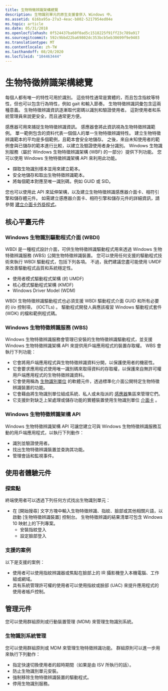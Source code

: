 ```yaml
---
title: 生物特徵辨識架構總覽
description: 生物識別單元的原生支援會併入 Windows 中。
ms.assetid: 616ba95a-27a3-4eac-b802-5217954ed04e
ms.topic: article
ms.date: 05/31/2018
ms.openlocfilehash: 0f524437ba60f0ad5c1518225f91ff23c789a917
ms.sourcegitcommit: 592c9bbd22ba69802dc353bcb5eb30699f9e9403
ms.translationtype: MT
ms.contentlocale: zh-TW
ms.lasthandoff: 08/20/2020
ms.locfileid: "104463444"
---
```

# <a name="biometric-framework-overview"></a>生物特徵辨識架構總覽

每個人都有唯一的特性可用於識別。 這些特性通常是實體的，而且包含指紋等特性，但也可以包含行為特性，例如 gait 和輸入節奏。 生物特徵辨識詞彙包含這兩種意義。 生物特徵辨識資訊逐漸取代密碼以識別和驗證使用者。 這對使用者和系統管理員來說更安全，而且通常更方便。

感應器可用來捕捉生物特徵辨識資訊。 感應器會將此資訊視為生物特徵辨識範例。 單一範例包含的資料代表一個個人的單一生物特徵辨識特性。 建立生物特徵辨識範本的平均是多個範例，且範本會安全地儲存。 之後，來自未知使用者的範例會與已儲存的範本進行比較，以建立及驗證使用者身分識別。 Windows 生物識別服務（屬於 Windows 生物特徵辨識架構 (WBF) 的一部分）提供下列功能。 您可以使用 Windows 生物特徵辨識架構 API 來利用此功能。

-   擷取生物識別樣本並用來建立範本。
-   安全地儲存和取出生物特徵辨識範本。
-   將每個範本對應至唯一識別碼，例如 GUID 或 SID。

您也可以使用此 API 來延伸架構，以及建立生物特徵辨識感應器介面卡、相符引擎和儲存體元件。 如需建立感應器介面卡、相符引擎和儲存元件的詳細資訊，請參閱 [建立介面卡外掛程式](creating-adapter-plug-ins.md)。

## <a name="core-platform-components"></a>核心平臺元件

### <a name="windows-biometric-driver-interface-wbdi"></a>Windows 生物識別驅動程式介面 (WBDI)

WBDI 是一種程式設計介面，可供生物特徵辨識驅動程式用來透過 Windows 生物特徵辨識服務 (WBS) 公開生物特徵辨識裝置。 您可以使用任何支援的驅動程式技術來執行 WBDI 驅動程式，包括下列各項。 不過，我們建議您盡可能使用 UMDF 來改善驅動程式品質和系統穩定性。

-   使用者模式驅動程式架構 (的 UMDF) 
-   核心模式驅動程式架構 (KMDF) 
-   Windows Driver Model (WDM) 

WBDI 生物特徵辨識驅動程式也必須支援 WBDI 驅動程式介面 GUID 和所有必要的 i/o 控制項， (IOCTLs) 。 驅動程式開發人員應該複習 Windows 驅動程式套件 (WDK) 的檔和範例程式碼。

### <a name="windows-biometric-service-wbs"></a>Windows 生物特徵辨識服務 (WBS) 

Windows 生物特徵辨識服務會管理已安裝的生物特徵辨識驅動程式，並支援 Windows 生物特徵辨識架構 API 來提供用戶端應用程式的裝置存取權。 WBS 會執行下列功能：

-   它會將用戶端應用程式與生物特徵辨識資料分開，以保護使用者的機密性。
-   它會要求應用程式使用唯一識別碼來取得資料的存取權，以保護來自無許可權用戶端應用程式的生物特徵辨識資料。
-   它會使用稱為 [生物識別單位](/previous-versions//dd401512(v=vs.85)) 的軟體元件，透過標準化介面公開特定生物特徵辨識裝置的功能。
-   它會藉由將生物識別單位組成系統、私人或未指派的 [感應器](sensor-pools.md)集區來管理它們。
-   它支援針對缺乏上架處理或儲存功能的實體裝置使用生物識別單位 [介面卡](/previous-versions//dd401508(v=vs.85)) 。

### <a name="windows-biometric-framework-api"></a>Windows 生物特徵辨識架構 API

Windows 生物特徵辨識架構 API 可讓您建立可與 Windows 生物特徵辨識服務互動的用戶端應用程式，以執行下列動作：

-   識別並驗證使用者。
-   找出生物特徵辨識裝置並查詢其功能。
-   管理會話和監視事件。

## <a name="user-experience-components"></a>使用者體驗元件

### <a name="discovery-points"></a>探索點

終端使用者可以透過下列任何方式找出生物識別單元：

-   在 [開始搜尋] 文字方塊中輸入生物特徵辨識、指紋、臉部或其他相關片語，以啟動 [生物特徵辨識裝置] 控制台。 生物特徵辨識的結果清單可包含 Windows 10 映射上的下列專案。
    -   安裝指紋登入
    -   設定臉部登入

### <a name="supported-scenarios"></a>支援的案例

以下是支援的案例：

-   使用者可以使用指紋辨識器或焦點在臉部上的 IR 攝影機登入本機電腦、工作組或網域。
-   具有系統管理許可權的使用者可以使用指紋或臉部 (UAC) 來提升應用程式的使用者帳戶控制。

## <a name="management-components"></a>管理元件

您可以使用群組原則或行動裝置管理 (MDM) 來管理生物識別系統。

### <a name="biometric-system-management"></a>生物識別系統管理

您可以使用群組原則或 MDM 來管理生物特徵辨識功能。 群組原則可以進一步用來執行下列動作：

-   指定快速切換使用者的超時期間（如果是由 ISV 所執行的話）。
-   防止生物識別單元安裝。
-   強制移除生物特徵辨識裝置的驅動程式。
-   停用生物識別服務。

 

 